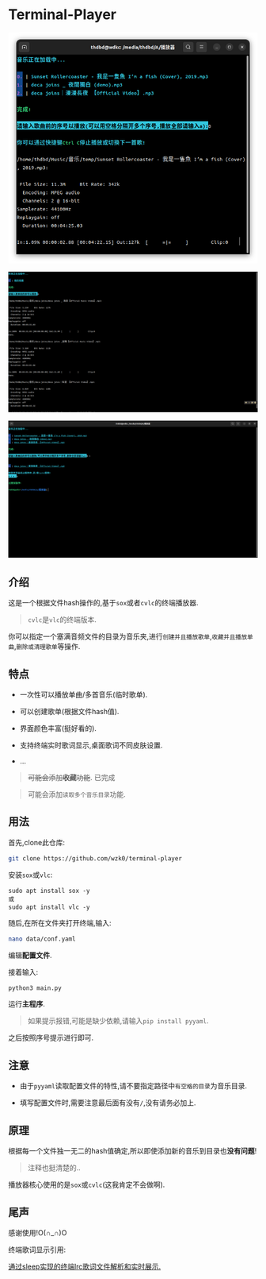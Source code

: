 # Terminal-Player

![演示](https://raw.githubusercontent.com/wzk0/photo/main/202206241928082.png)

![演示](https://raw.githubusercontent.com/wzk0/photo/main/%E6%88%AA%E5%9B%BE%202022-07-30%2014-43-27.png)

![演示](https://raw.githubusercontent.com/wzk0/photo/main/%E6%88%AA%E5%9B%BE%202022-07-30%2016-04-27.png)

## 介绍

这是一个根据文件hash操作的,基于`sox`或者`cvlc`的终端播放器.

> `cvlc`是`vlc`的终端版本.

你可以指定一个塞满音频文件的目录为音乐夹,进行`创建并且播放歌单`,`收藏并且播放单曲`,`删除或清理歌单`等操作.

## 特点

* 一次性可以播放单曲/多首音乐(临时歌单).

* 可以创建歌单(根据文件hash值).

* 界面颜色丰富(挺好看的).

* 支持终端实时歌词显示,桌面歌词不同皮肤设置.

* ...

> ~~可能会添加**收藏**功能~~. 已完成

> 可能会添加`读取多个音乐目录`功能.

## 用法

首先,clone此仓库:

```bash
git clone https://github.com/wzk0/terminal-player
```

安装`sox`或`vlc`:

```
sudo apt install sox -y
或
sudo apt install vlc -y
```

随后,在所在文件夹打开终端,输入:

```bash
nano data/conf.yaml
```

编辑**配置文件**.

接着输入:

```bash
python3 main.py
```

运行**主程序**.

> 如果提示报错,可能是缺少依赖,请输入`pip install pyyaml`.

之后按照序号提示进行即可.

## 注意

* 由于`pyyaml`读取配置文件的特性,请不要指定路径中`有空格的目录`为音乐目录.

* 填写配置文件时,需要注意最后面有没有`/`,没有请务必加上.

## 原理

根据每一个文件独一无二的hash值确定,所以即使添加新的音乐到目录也**没有问题**!

> 注释也挺清楚的..

播放器核心使用的是`sox`或`cvlc`(这我肯定不会做啊).

## 尾声

感谢使用!O(∩_∩)O

终端歌词显示引用:

[通过sleep实现的终端lrc歌词文件解析和实时展示.](https://github.com/wzk0/lrc-timely)